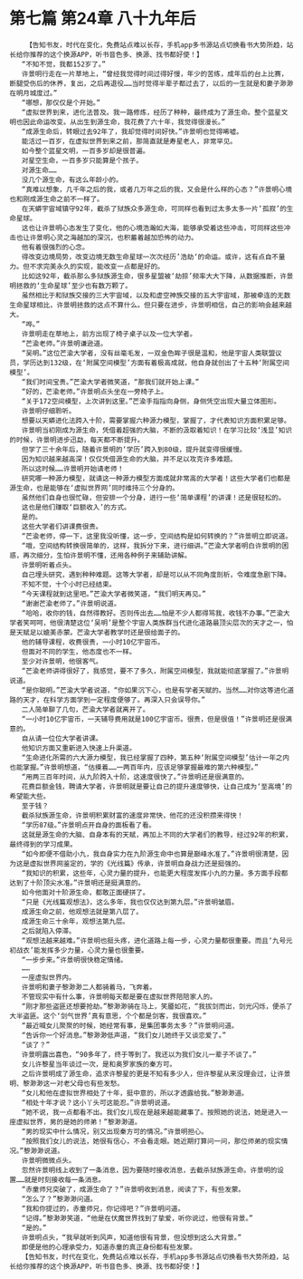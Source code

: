 # 第七篇 第24章 八十九年后
        【告知书友，时代在变化，免费站点难以长存，手机app多书源站点切换看书大势所趋，站长给你推荐的这个换源APP，听书音色多、换源、找书都好使！】
       “不知不觉，我都152岁了。”
       许景明行走在一片草地上，“曾经我觉得时间过得好慢，年少的苦练，成年后的台上比赛，断腿受伤后的休养，复出，之后再退役……当时觉得半辈子都过去了，以后的一生就是和妻子渺渺在明月城度过。”
       “哪想，那仅仅是个开始。”
       “虚拟世界到来，进化法普及。我一路修炼，经历了种种，最终成为了源生命。整个蓝星文明也因此命运改变。从出生到源生命，我花费了六十年，我觉得很漫长。”
       “成源生命后，转眼过去92年了，我却觉得时间好快。”许景明也觉得唏嘘。
       能活过一百岁，在虚拟世界到来之前，那简直就是寿星老人，非常罕见。
       如今整个蓝星文明，一百多岁却是很普遍。
       对星空生命，一百多岁只能算是个孩子。
       对源生命……
       没几个源生命，有这么年龄小的。
       “真难以想象，几千年之后的我，或者几万年之后的我，又会是什么样的心态？”许景明心境也和刚成源生命之前不一样了。
       在天蟒宇宙域镇守92年，截杀了狱族众多源生命，可同样也看到过太多太多一片‘孤寂’的生命星球。
       这也让许景明心态发生了变化，他的心境浩瀚如大海，能够承受着这些冲击，可同样这些冲击也让许景明心灵之海越加的深沉，也积蓄着越加恐怖的动力。
       他有着很强烈的心念。
       得改变边境局势，改变边境无数生命星球一次次经历’浩劫‘的命运。或许，这有点自不量力。但不求完美永久的实现，能改变一点都是好的。
       比如这92年，截杀那么多狱族源生命，很多星盟被‘劫掠’频率大大下降，从数据推断，许景明拯救的‘生命星球’至少也有数万颗了。
       虽然相比于和狱族交接的三大宇宙域，以及和虚空神族交接的五大宇宙域，那被牵连的无数生命星球相比，许景明拯救的这点不算什么。但只要在进步，许景明相信，自己的影响会越来越大。
       “哗。”
       许景明走在草地上，前方出现了椅子桌子以及一位大学者。
       “芒渝老师。”许景明谦逊道。
       “吴明。”这位芒渝大学者，没有丝毫毛发，一双金色眸子很是温和，他是宇宙人类联盟议员，学历达到132级，在‘附属空间模型’方面有着极高成就，他自身就创出了十五种‘附属空间模型’。
       “我们时间宝贵。”芒渝大学者微笑道，“那我们就开始上课。”
       “好的，芒渝老师。”许景明点头坐在一旁椅子上。
       “关于172空间模型，上次讲到这里。”芒渝手指指向身侧，身侧凭空出现大量立体图形。
       许景明仔细聆听。
       想要以天蟒进化法跨入十阶，需要掌握六种源力模型，掌握了，才代表知识方面积累足够。
       许景明当初刚成为源生命，凭借着超强的大脑，不断的汲取着知识！在学习比较‘浅显’知识的时候，许景明进步迅勐，每天都不断提升。
       但学了三十余年后，随着许景明的‘学历’跨入到80级，提升就变得很缓慢。
       因为知识越来越高深！仅仅凭借源生命的大脑，并不足以攻克许多难题。
       所以这时候……许景明开始请老师！
       研究哪一种源力模型，就请这一种源力模型方面成就非常高的大学者！这些大学者们也都是源生命，也是能够在‘虚拟世界网’同时维持三个分身的。
       虽然他们自身也很忙碌，但安排一个分身，进行一些‘简单课程’的讲课！还是很轻松的。
       这也是他们赚取‘巨额收入’的方式。
       是的。
       这些大学者们讲课费很贵。
       “芒渝老师，停一下，这里我没听懂，这一步，空间结构是如何转换的？”许景明立即说道。
       “哦，空间结构转换很简单的，这样，我拆分下来，进行细讲。”芒渝大学者明白许景明的困惑，再次细分，生怕许景明不懂，还用各种例子来辅助讲解。
       许景明听着点头。
       自己埋头研究，遇到种种难题。这等大学者，却是可以从不同角度剖析，令难度急剧下降。
       不知不觉，十个小时已经结束。
       “今天课程就到这里吧。”芒渝大学者微笑道，“我们明天再见。”
       “谢谢芒渝老师了。”许景明说道。
       “哈哈，收你的钱，自然得教好。否则传出去……怕是不少人都得骂我，收钱不办事。”芒渝大学者笑呵呵，他很清楚这位‘吴明’是整个宇宙人类族群当代进化道路最顶尖层次的天才之一，怕是天赋足以媲美赤蒙。芒渝大学者教学时还是很给面子的。
       他的辅导课程，收费很贵，一小时10亿宇宙币。
       但面对不同的学生，他态度也不一样。
       至少对许景明，他很客气。
       “芒渝老师讲得很好了，我感觉，要不了多久，附属空间模型，我就能彻底掌握了。”许景明说道。
       “是你聪明。”芒渝大学者说道，“你如果沉下心，也是有学者天赋的。当然……对你这等进化道路的天才，在科学方面学到一定程度便够了。再深入只会误导你。”
       二人简单聊了几句，芒渝大学者就离开了。
       “一小时10亿宇宙币，一天辅导费用就是100亿宇宙币。很贵，但是很值！”许景明还是很满意的。
       自从请一位位大学者讲课。
       他知识方面又重新进入快速上升渠道。
       “生命进化所需的六大源力模型，我已经掌握了四种，第五种‘附属空间模型’估计一年之内也能掌握。”许景明想道，“估摸着……一两百年内，应该足够掌握最难的第六种模型。”
       “用两三百年时间，从九阶跨入十阶，这速度很快了。”许景明还是很满意的。
       花费巨额金钱，聘请大学者，许景明就是要让自己的提升速度够快，让自己成为‘至高境’的希望能大些。
       至于钱？
       截杀狱族源生命，许景明积累财富的速度非常快，他花的还没积攒来得快！
       “学历87级。”许景明点开自身的面板看了看。
       这就是源生命的大脑、自身本有的天赋，再加上不同的大学者们的教导，经过92年的积累，最终得到的学习成果。
       “如今即便不借助小九，我自身实力在九阶源生命中也算是巅峰水准了。”许景明很清楚，因为这是虚拟世界网鉴定的，学的《光线篇》传承，许景明自身战力还是挺强的。
       “我知识的积累，这些年，心灵力量的提升，也能更大程度发挥小九的力量。多方面手段都达到了十阶顶尖水准。”许景明还是挺满意的。
       如今他面对十阶源生命，都敢正面硬拼了。
       “只是《光线篇观想法》，这么多年，我也仅仅达到第九层。”许景明皱眉。
       成源生命之前，他观想法就是第八层了。
       成源生命三十余年，观想法第九层。
       之后就陷入停滞。
       “观想法越来越难。”许景明也挺头疼，进化道路上每一步，心灵力量都很重要。而且‘九号元初战衣’能发挥多少力量，心灵力量也很重要。
       “一步步来。”许景明很快稳定情绪。
       ……
       一座虚拟世界内。
       许景明和妻子黎渺渺二人都骑着马，飞奔着。
       不管现实中有什么事，许景明每天都是要在虚拟世界陪陪家人的。
       “刚才那些盗匪还想要抢劫。”黎渺渺骑在马上，笑靥如花，“我拔剑而出，剑光闪烁，便杀了大半盗匪。这个‘剑气世界’真有意思，个个都是剑客，我很喜欢。”
       “最近喊女儿聚聚的时候，她经常有事，是集团事务太多？”许景明问道。
       “告诉你一个好消息。”黎渺渺低声道，“我们女儿她终于又谈恋爱了。”
       “谈了？”
       许景明露出喜色，“90多年了，终于等到了。我还以为我们女儿一辈子不谈了。”
       女儿许黎星当年谈过一次，是和奥罗家族的秦方可。
       之后许景明成了源生命，追求许黎星的更是不知有多少人，但许黎星从来没理会过，让许景明、黎渺渺这一对老父母也有些发愁。
       “女儿和他在虚拟世界相处了十年，挺中意的，所以才透露给我。”黎渺渺道。
       “相处十年才说？这小丫头可这能忍。”许景明说道。
       “她不说，我一点都看不出。我们女儿现在是越来越能藏事了。按照她的说法，她是进入一座虚拟世界，男的是她的师弟！”黎渺渺道。
       “男的现实中什么情况，别又出现秦方可的情况。”许景明担心。
       “按照我们女儿的说法，她很有信心，不会看走眼。她近期打算问一问，那位师弟的现实情况。”黎渺渺说道。
       许景明微微点头。
       忽然许景明线上收到了一条消息，因为要随时接收消息，去截杀狱族源生命。许景明的设置……就是时刻接收每一条消息。
       “赤童师兄突破了，成源生命了？”许景明收到消息，阅读了下，有些发蒙。
       “怎么了？”黎渺渺问道。
       “我和你提过的，赤童师兄，你记得吧？”许景明问道。
       “记得。”黎渺渺笑道，“他是在伏魔世界找到了挚爱，听你说过，他很有背景。”
       “是的。”
       许景明点头，“我早就听到风声，知道他很有背景，但没想到这么大背景。”
       即便是他的心理承受力，知道赤童的真正身份都有些发蒙。
       【告知书友，时代在变化，免费站点难以长存，手机app多书源站点切换看书大势所趋，站长给你推荐的这个换源APP，听书音色多、换源、找书都好使！】